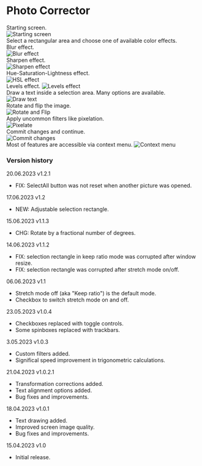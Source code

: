 # Photo Corrector

Starting screen.  
![Starting screen](https://github.com/mikeduglas/PhotoCorr/blob/master/screenshots/PhotoCorrector.gif?raw=true)     
Select a rectangular area and choose one of available color effects.   
Blur effect.  
![Blur effect](https://github.com/mikeduglas/PhotoCorr/blob/master/screenshots/PhotoCorrector-blur.gif?raw=true)     
Sharpen effect.  
![Sharpen effect](https://github.com/mikeduglas/PhotoCorr/blob/master/screenshots/PhotoCorrector-sharpen.gif?raw=true)    
Hue-Saturation-Lightness effect.   
![HSL effect](https://github.com/mikeduglas/PhotoCorr/blob/master/screenshots/PhotoCorrector-hsl.gif?raw=true)     
Levels effect.
![Levels effect](https://github.com/mikeduglas/PhotoCorr/blob/master/screenshots/PhotoCorrector-levels.gif?raw=true)     
Draw a text inside a selection area. Many options are available.  
![Draw text](https://github.com/mikeduglas/PhotoCorr/blob/master/screenshots/PhotoCorrector-drawtext.gif?raw=true)     
Rotate and flip the image.  
![Rotate and Flip](https://github.com/mikeduglas/PhotoCorr/blob/master/screenshots/PhotoCorrector-flip.gif?raw=true)     
Apply uncommon filters like pixelation.  
![Pixelate](https://github.com/mikeduglas/PhotoCorr/blob/master/screenshots/PhotoCorrector-pixelate.gif?raw=true)     
Commit changes and continue.  
![Commit changes](https://github.com/mikeduglas/PhotoCorr/blob/master/screenshots/PhotoCorrector-commit.gif?raw=true)    
Most of features are accessible via context menu.
![Context menu](https://github.com/mikeduglas/PhotoCorr/blob/master/screenshots/PhotoCorrector-contextmenu.gif?raw=true)     



### Version history
20.06.2023 v1.2.1
- FIX: SelectAll button was not reset when another picture was opened.

17.06.2023 v1.2
- NEW: Adjustable selection rectangle.

15.06.2023 v1.1.3
- CHG: Rotate by a fractional number of degrees.

14.06.2023 v1.1.2
- FIX: selection rectangle in keep ratio mode was corrupted after window resize.
- FIX: selection rectangle was corrupted after stretch mode on/off.

06.06.2023 v1.1
- Stretch mode off (aka "Keep ratio") is the default mode.
- Checkbox to switch stretch mode on and off.

23.05.2023 v1.0.4
- Checkboxes replaced with toggle controls.
- Some spinboxes replaced with trackbars.

3.05.2023  v1.0.3
- Custom filters added.
- Significal speed improvement in trigonometric calculations.

21.04.2023  v1.0.2.1
- Transformation corrections added.
- Text alignment options added.
- Bug fixes and improvements.

18.04.2023  v1.0.1
- Text drawing added.
- Improved screen image quality.
- Bug fixes and improvements.

15.04.2023  v1.0
- Initial release.

